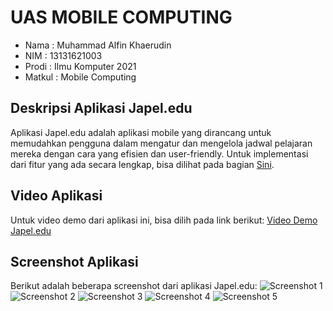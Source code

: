 # UAS MOBILE COMPUTING

* Nama : Muhammad Alfin Khaerudin
* NIM : 13131621003
* Prodi : Ilmu Komputer 2021
* Matkul : Mobile Computing

## Deskripsi Aplikasi Japel.edu
Aplikasi Japel.edu adalah aplikasi mobile yang dirancang untuk memudahkan pengguna dalam mengatur dan mengelola jadwal pelajaran mereka dengan cara yang efisien dan user-friendly. Untuk implementasi dari fitur yang ada secara lengkap, bisa dilihat pada bagian [Sini](#fitur-aplikasi).

## Video Aplikasi
Untuk video demo dari aplikasi ini, bisa dilih pada link berikut: [Video Demo Japel.edu](https://youtu.be/YJ3NGZvOo0I)

## Screenshot Aplikasi
Berikut adalah beberapa screenshot dari aplikasi Japel.edu:
![Screenshot 1]()
![Screenshot 2]()
![Screenshot 3]()
![Screenshot 4]()
![Screenshot 5]()

